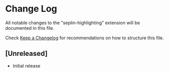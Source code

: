 # Change Log

All notable changes to the "seplin-highlighting" extension will be documented in this file.

Check [Keep a Changelog](http://keepachangelog.com/) for recommendations on how to structure this file.

## [Unreleased]

- Initial release